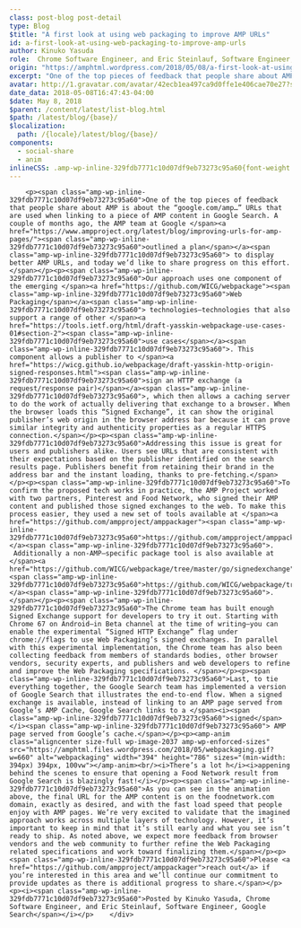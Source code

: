 ```yaml
---
class: post-blog post-detail
type: Blog
$title: "A first look at using web packaging to improve AMP URLs"
id: a-first-look-at-using-web-packaging-to-improve-amp-urls
author: Kinuko Yasuda
role:  Chrome Software Engineer, and Eric Steinlauf, Software Engineer, Google Search
origin: "https://amphtml.wordpress.com/2018/05/08/a-first-look-at-using-web-packaging-to-improve-amp-urls/amp/"
excerpt: "One of the top pieces of feedback that people share about AMP is about the “google.com/amp…” URLs that are used when linking to a piece of AMP content in Google Search. A couple of months ago, the AMP team at Google outlined a plan to display better AMP URLs, and today we’d like to share [&#8230;]"
avatar: http://1.gravatar.com/avatar/42ecb1ea497ca9d0ffe1e406cae70e27?s=96&d=identicon&r=G
date_data: 2018-05-08T16:47:43-04:00
$date: May 8, 2018
$parent: /content/latest/list-blog.html
$path: /latest/blog/{base}/
$localization:
  path: /{locale}/latest/blog/{base}/
components:
  - social-share
  - anim
inlineCSS: .amp-wp-inline-329fdb7771c10d07df9eb73273c95a60{font-weight:400;}
---
```


<div class="amp-wp-article-content">

		<p><span class="amp-wp-inline-329fdb7771c10d07df9eb73273c95a60">One of the top pieces of feedback that people share about AMP is about the “google.com/amp…” URLs that are used when linking to a piece of AMP content in Google Search. A couple of months ago, the AMP team at Google </span><a href="https://www.ampproject.org/latest/blog/improving-urls-for-amp-pages/"><span class="amp-wp-inline-329fdb7771c10d07df9eb73273c95a60">outlined a plan</span></a><span class="amp-wp-inline-329fdb7771c10d07df9eb73273c95a60"> to display better AMP URLs, and today we’d like to share progress on this effort.</span></p><p><span class="amp-wp-inline-329fdb7771c10d07df9eb73273c95a60">Our approach uses one component of the emerging </span><a href="https://github.com/WICG/webpackage"><span class="amp-wp-inline-329fdb7771c10d07df9eb73273c95a60">Web Packaging</span></a><span class="amp-wp-inline-329fdb7771c10d07df9eb73273c95a60"> technologies—technologies that also support a range of other </span><a href="https://tools.ietf.org/html/draft-yasskin-webpackage-use-cases-01#section-2"><span class="amp-wp-inline-329fdb7771c10d07df9eb73273c95a60">use cases</span></a><span class="amp-wp-inline-329fdb7771c10d07df9eb73273c95a60">. This component allows a publisher to </span><a href="https://wicg.github.io/webpackage/draft-yasskin-http-origin-signed-responses.html"><span class="amp-wp-inline-329fdb7771c10d07df9eb73273c95a60">sign an HTTP exchange (a request/response pair)</span></a><span class="amp-wp-inline-329fdb7771c10d07df9eb73273c95a60">, which then allows a caching server to do the work of actually delivering that exchange to a browser. When the browser loads this “Signed Exchange”, it can show the original publisher’s web origin in the browser address bar because it can prove similar integrity and authenticity properties as a regular HTTPS connection.</span></p><p><span class="amp-wp-inline-329fdb7771c10d07df9eb73273c95a60">Addressing this issue is great for users and publishers alike. Users see URLs that are consistent with their expectations based on the publisher identified on the search results page. Publishers benefit from retaining their brand in the address bar and the instant loading, thanks to pre-fetching.</span></p><p><span class="amp-wp-inline-329fdb7771c10d07df9eb73273c95a60">To confirm the proposed tech works in practice, the AMP Project worked with two partners, Pinterest and Food Network, who signed their AMP content and published those signed exchanges to the web. To make this process easier, they used a new set of tools available at </span><a href="https://github.com/ampproject/amppackager"><span class="amp-wp-inline-329fdb7771c10d07df9eb73273c95a60">https://github.com/ampproject/amppackager</span></a><span class="amp-wp-inline-329fdb7771c10d07df9eb73273c95a60">.  Additionally a non-AMP–specific package tool is also available at </span><a href="https://github.com/WICG/webpackage/tree/master/go/signedexchange"><span class="amp-wp-inline-329fdb7771c10d07df9eb73273c95a60">https://github.com/WICG/webpackage/tree/master/go/signedexchange</span></a><span class="amp-wp-inline-329fdb7771c10d07df9eb73273c95a60">.</span></p><p><span class="amp-wp-inline-329fdb7771c10d07df9eb73273c95a60">The Chrome team has built enough Signed Exchange support for developers to try it out. Starting with Chrome 67 on Android—in Beta channel at the time of writing—you can enable the experimental “Signed HTTP Exchange” flag under chrome://flags to use Web Packaging’s signed exchanges. In parallel with this experimental implementation, the Chrome team has also been collecting feedback from members of standards bodies, other browser vendors, security experts, and publishers and web developers to refine and improve the Web Packaging specifications. </span></p><p><span class="amp-wp-inline-329fdb7771c10d07df9eb73273c95a60">Last, to tie everything together, the Google Search team has implemented a version of Google Search that illustrates the end-to-end flow. When a signed exchange is available, instead of linking to an AMP page served from Google’s AMP Cache, Google Search links to a </span><i><span class="amp-wp-inline-329fdb7771c10d07df9eb73273c95a60">signed</span></i><span class="amp-wp-inline-329fdb7771c10d07df9eb73273c95a60"> AMP page served from Google’s cache.</span></p><p><amp-anim class="aligncenter size-full wp-image-2037 amp-wp-enforced-sizes" src="https://amphtml.files.wordpress.com/2018/05/webpackaging.gif?w=660" alt="webpackaging" width="394" height="786" sizes="(min-width: 394px) 394px, 100vw"></amp-anim><br/><i>There’s a lot h</i><i>appening behind the scenes to ensure that opening a Food Network result from Google Search is blazingly fast!</i></p><p><span class="amp-wp-inline-329fdb7771c10d07df9eb73273c95a60">As you can see in the animation above, the final URL for the AMP content is on the foodnetwork.com domain, exactly as desired, and with the fast load speed that people enjoy with AMP pages. We’re very excited to validate that the imagined approach works across multiple layers of technology. However, it’s important to keep in mind that it’s still early and what you see isn’t ready to ship. As noted above, we expect more feedback from browser vendors and the web community to further refine the Web Packaging related specifications and work toward finalizing them.</span></p><p><span class="amp-wp-inline-329fdb7771c10d07df9eb73273c95a60">Please <a href="https://github.com/ampproject/amppackager">reach out</a> if you’re interested in this area and we’ll continue our commitment to provide updates as there is additional progress to share.</span></p><p><i><span class="amp-wp-inline-329fdb7771c10d07df9eb73273c95a60">Posted by Kinuko Yasuda, Chrome Software Engineer, and Eric Steinlauf, Software Engineer, Google Search</span></i></p>	</div>

	

</div>

